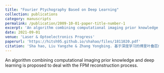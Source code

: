 ```yaml
---
title: "Fourier Ptychography Based on Deep Learning"
collection: publications
category: manuscripts
permalink: /publication/2009-10-01-paper-title-number-1
excerpt: 'An algorithm combining computational imaging prior knowledge and deep learning is proposed to deal with the FPM reconstruction process.'
date: 2021-09-01
venue: 'Laser & Optoelectronics Progress'
paperurl: 'https://hitsh95.github.io/shahao/files/1811020.pdf'
citation: 'Sha hao, Liu Yangzhe & Zhang Yongbing. 基于深度学习的傅里叶叠层成像技术. Laser & Optoelectronics Progress 58(2021).'
---
```


An algorithm combining computational imaging prior knowledge and deep learning is proposed to deal with the FPM reconstruction process.

